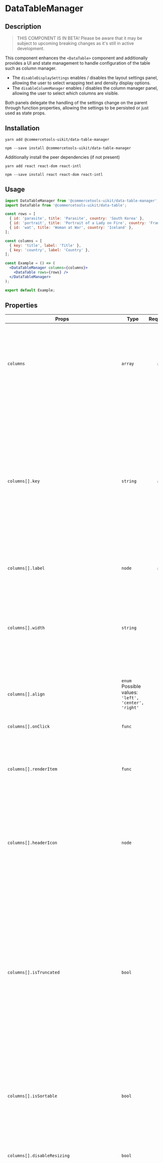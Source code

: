 <!-- THIS IS AN AUTOGENERATED FILE. DO NOT EDIT THIS FILE DIRECTLY. -->
<!-- This file is created by the `yarn generate-readme` script. -->

# DataTableManager

## Description

> THIS COMPONENT IS IN BETA!
> Please be aware that it may be subject to upcoming breaking changes as it's still in active development.

This component enhances the `<DataTable>` component and additionally provides a UI and state management to handle configuration of the table such as column manager.

- The `disableDisplaySettings` enables / disables the layout settings panel, allowing the user to select wrapping text and density display options.
- The `disableColumnManager` enables / disables the column manager panel, allowing the user to select which columns are visible.

Both panels delegate the handling of the settings change on the parent through function properties, allowing the settings to be persisted or just used as state props.

## Installation

```
yarn add @commercetools-uikit/data-table-manager
```

```
npm --save install @commercetools-uikit/data-table-manager
```

Additionally install the peer dependencies (if not present)

```
yarn add react react-dom react-intl
```

```
npm --save install react react-dom react-intl
```

## Usage

```jsx
import DataTableManager from '@commercetools-uikit/data-table-manager';
import DataTable from '@commercetools-uikit/data-table';

const rows = [
  { id: 'parasite', title: 'Parasite', country: 'South Korea' },
  { id: 'portrait', title: 'Portrait of a Lady on Fire', country: 'France' },
  { id: 'wat', title: 'Woman at War', country: 'Iceland' },
];

const columns = [
  { key: 'title', label: 'Title' },
  { key: 'country', label: 'Country' },
];

const Example = () => (
  <DataTableManager columns={columns}>
    <DataTable rows={rows} />
  </DataTableManager>
);

export default Example;
```

## Properties

| Props                                          | Type                                                        | Required | Default | Description                                                                                                                                                                                                                                                                                                                                                                                                                                                                                                                                                                                                                                        |
| ---------------------------------------------- | ----------------------------------------------------------- | :------: | ------- | -------------------------------------------------------------------------------------------------------------------------------------------------------------------------------------------------------------------------------------------------------------------------------------------------------------------------------------------------------------------------------------------------------------------------------------------------------------------------------------------------------------------------------------------------------------------------------------------------------------------------------------------------- |
| `columns`                                      | `array`                                                     |    ✅    |         | Each object requires a unique `key` which should correspond to property key of&#xA;the items of `rows` that you want to render under this column, and a `label`&#xA;which defines the name shown on the header.&#xA;The list of columns to be rendered.&#xA;Each column can be customized (see properties below).                                                                                                                                                                                                                                                                                                                                  |
| `columns[].key`                                | `string`                                                    |    ✅    |         | The unique key of the column that is used to identify your data type.&#xA;You can use this value to determine which value from a row item should be rendered.&#xA;<br>&#xA;For example, if the data is a list of users, where each user has a `firstName` property,&#xA;the column key should be `firstName`, which renders the correct value by default.&#xA;The key can also be some custom or computed value, in which case you need to provide&#xA;an explicit mapping of the value by implementing either the `itemRendered` function or&#xA;the column-specific `renderItem` function.                                                       |
| `columns[].label`                              | `node`                                                      |    ✅    |         | The label of the column that will be shown on the column header.                                                                                                                                                                                                                                                                                                                                                                                                                                                                                                                                                                                   |
| `columns[].width`                              | `string`                                                    |          | `auto`  | Sets a width for this column. Accepts the same values as the ones specified for&#xA;individual [grid-template-columns](https://developer.mozilla.org/en-US/docs/Web/CSS/grid-template-columns).&#xA;<br>&#xA;For example, using `minmax` pairs (e.g. `minmax(200px, 400px)`), a combinations of&#xA;fraction values (`1fr`/`2fr`/etc), or fixed values such as `200px`.&#xA;By default, the column grows according to the content and respecting the total table available width.                                                                                                                                                                  |
| `columns[].align`                              | `enum`<br/>Possible values:<br/>`'left', 'center', 'right'` |          |         | Use this to override the table's own `horizontalCellAlignment` prop for this specific column.                                                                                                                                                                                                                                                                                                                                                                                                                                                                                                                                                      |
| `columns[].onClick`                            | `func`                                                      |          |         | A callback function, called when the header cell is clicked.&#xA;<br>&#xA;Signature: `(event) => void`                                                                                                                                                                                                                                                                                                                                                                                                                                                                                                                                             |
| `columns[].renderItem`                         | `func`                                                      |          |         | A callback function to render the content of cells under this column, overriding&#xA;the default `itemRenderer` prop of the table.&#xA;<br>&#xA;Signature: `(row: object, isRowCollapsed: boolean) => React.Node`                                                                                                                                                                                                                                                                                                                                                                                                                                  |
| `columns[].headerIcon`                         | `node`                                                      |          |         | Use this prop to place an `Icon` or `IconButton` on the left of the column label.&#xA;It is advised to place these types of components through this prop instead of `label`,&#xA;in order to properly position and align the elements.&#xA;This is particularly useful for medium-sized icons which require more vertical space than the typography.                                                                                                                                                                                                                                                                                               |
| `columns[].isTruncated`                        | `bool`                                                      |          | `false` | Set this to `true` to allow text content of this cell to be truncated with an ellipsis,&#xA;instead of breaking into multiple lines.&#xA;<br>&#xA;NOTE: when using this option, it is recommended to specify a `width` for the column, because&#xA;if the table doesn't have enough space for all columns, it will start clipping the columns&#xA;with _truncated_ content, and if no `width` is set (or the value is set `auto` -- the default)&#xA;it can shrink until the column disappears completely.&#xA;By enforcing a minimum width for these columns, the table will respect them and grow horizontally,&#xA;adding scrollbars if needed. |
| `columns[].isSortable`                         | `bool`                                                      |          | `false` | Set this to `true` to show a sorting button, which calls `onSortChange` upon being clicked.&#xA;You should enable this flag for every column you want to be able to sort.&#xA;When at least one column is sortable, the table props `sortBy`, `sortDirection` and `onSortChange` should be provided.                                                                                                                                                                                                                                                                                                                                               |
| `columns[].disableResizing`                    | `bool`                                                      |          | `false` | Set this to `true` to prevent this column from being manually resized by dragging&#xA;the edge of the header with a mouse.                                                                                                                                                                                                                                                                                                                                                                                                                                                                                                                         |
| `columns[].shouldIgnoreRowClick`               | `bool`                                                      |          | `false` | Set this to `true` to prevent click event propagation for this cell.&#xA;You might want this if you need the column to have its own call-to-action or input while&#xA;the row also has a defined `onRowClick`.                                                                                                                                                                                                                                                                                                                                                                                                                                     |
| `children`                                     | `node`                                                      |    ✅    |         | Any React node. Usually you want to render the `<DataTable>` component.&#xA;<br>&#xA;Note that the child component will implicitly receive the props `columns` and `isCondensed` from the `<DataTableManager>`.                                                                                                                                                                                                                                                                                                                                                                                                                                    |
| `displaySettings`                              | `object`                                                    |          |         | The managed display settings of the table.                                                                                                                                                                                                                                                                                                                                                                                                                                                                                                                                                                                                         |
| `displaySettings.disableDisplaySettings`       | `bool`                                                      |          | `true`  | Set this flag to `false` to show the display settings panel option.                                                                                                                                                                                                                                                                                                                                                                                                                                                                                                                                                                                |
| `displaySettings.isCondensed`                  | `bool`                                                      |          | `false` | Set this to `true` to reduce the paddings of all cells, allowing the table to display&#xA;more data in less space.                                                                                                                                                                                                                                                                                                                                                                                                                                                                                                                                 |
| `displaySettings.isWrappingText`               | `bool`                                                      |          | `false` | Set this to `true` to allow text in a cell to wrap.&#xA;<br>&#xA;This is required if `disableDisplaySettings` is set to `false`.                                                                                                                                                                                                                                                                                                                                                                                                                                                                                                                   |
| `displaySettings.primaryButton`                | `element`                                                   |          |         | A React element to be rendered as the primary button, useful when the display settings work as a form.                                                                                                                                                                                                                                                                                                                                                                                                                                                                                                                                             |
| `displaySettings.secondaryButton`              | `element`                                                   |          |         | A React element to be rendered as the secondary button, useful when the display settings work as a form.                                                                                                                                                                                                                                                                                                                                                                                                                                                                                                                                           |
| `columnManager`                                | `object`                                                    |          |         | The managed column settings of the table.                                                                                                                                                                                                                                                                                                                                                                                                                                                                                                                                                                                                          |
| `columnManager.disableColumnManager`           | `bool`                                                      |          | `true`  | Set this to `false` to show the column settings panel option.                                                                                                                                                                                                                                                                                                                                                                                                                                                                                                                                                                                      |
| `columnManager.visibleColumnKeys`              | Array of `string`                                           |          |         | The keys of the visible columns.                                                                                                                                                                                                                                                                                                                                                                                                                                                                                                                                                                                                                   |
| `columnManager.hideableColumns`                | `array`                                                     |          |         | The keys of the visible columns.                                                                                                                                                                                                                                                                                                                                                                                                                                                                                                                                                                                                                   |
| `columnManager.hideableColumns[].key`          | `string`                                                    |    ✅    |         |                                                                                                                                                                                                                                                                                                                                                                                                                                                                                                                                                                                                                                                    |
| `columnManager.hideableColumns[].label`        | `<string, node>`                                            |    ✅    |         |                                                                                                                                                                                                                                                                                                                                                                                                                                                                                                                                                                                                                                                    |
| `columnManager.areHiddenColumnsSearchable`     | `bool`                                                      |          |         | Set this to `true` to show a search input for the hidden columns panel.                                                                                                                                                                                                                                                                                                                                                                                                                                                                                                                                                                            |
| `columnManager.searchHiddenColumns`            | `func`                                                      |          |         | A callback function, called when the search input for the hidden columns panel changes.&#xA;<br>&#xA;Signature: `(event) => void`                                                                                                                                                                                                                                                                                                                                                                                                                                                                                                                  |
| `columnManager.searchHiddenColumnsPlaceholder` | `string`                                                    |          |         | Placeholder value of the search input for the hidden columns panel.                                                                                                                                                                                                                                                                                                                                                                                                                                                                                                                                                                                |
| `columnManager.primaryButton`                  | `element`                                                   |          |         | A React element to be rendered as the primary button, useful when the column settings work as a form.                                                                                                                                                                                                                                                                                                                                                                                                                                                                                                                                              |
| `columnManager.secondaryButton`                | `element`                                                   |          |         | A React element to be rendered as the secondary button, useful when the column settings work as a form.                                                                                                                                                                                                                                                                                                                                                                                                                                                                                                                                            |
| `onSettingsChange`                             | `func`                                                      |          |         | A callback function, called when any of the properties of either display settings or column settings is modified.&#xA;<br>&#xA;Signature: `(action: string, nextValue: object) => void`                                                                                                                                                                                                                                                                                                                                                                                                                                                            |
| `topBar`                                       | `node`                                                      |          |         | A React node for rendering additional information within the table manager.                                                                                                                                                                                                                                                                                                                                                                                                                                                                                                                                                                        |
| `managerTheme`                                 | `enum`<br/>Possible values:<br/>`'light', 'dark'`           |          |         | Sets the background theme of the Card that contains the settings                                                                                                                                                                                                                                                                                                                                                                                                                                                                                                                                                                                   |
